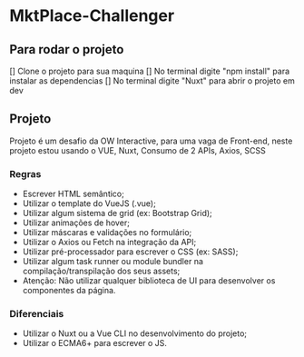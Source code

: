 # MktPlace-Challenger

## Para rodar o projeto

[] Clone o projeto para sua maquina
[] No terminal digite "npm install" para instalar as dependencias
[] No terminal digite "Nuxt" para abrir o projeto em dev

## Projeto

Projeto é um desafio da OW Interactive, para uma vaga de Front-end, neste projeto estou usando o VUE, Nuxt, Consumo de 2 APIs, Axios, SCSS

### Regras

- Escrever HTML semântico;
- Utilizar o template do VueJS (.vue);
- Utilizar algum sistema de grid (ex: Bootstrap Grid);
- Utilizar animações de hover;
- Utilizar máscaras e validações no formulário;
- Utilizar o Axios ou Fetch na integração da API;
- Utilizar pré-processador para escrever o CSS (ex: SASS);
- Utilizar algum task runner ou module bundler na compilação/transpilação dos seus assets;
- Atenção: Não utilizar qualquer biblioteca de UI para desenvolver os componentes da página.

### Diferenciais

- Utilizar o Nuxt ou a Vue CLI no desenvolvimento do projeto;
- Utilizar o ECMA6+ para escrever o JS.

